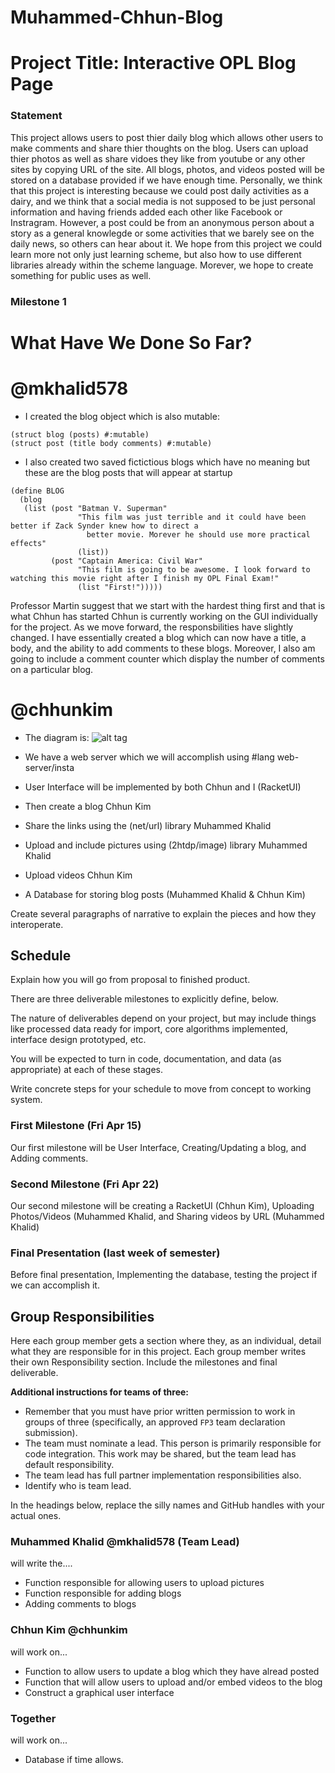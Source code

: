 # Muhammed-Chhun-Blog
# Project Title: Interactive OPL Blog Page

### Statement

This project allows users to post thier daily blog which allows other users to make comments and share thier thoughts on the blog. Users can upload thier photos as well as share vidoes they like from youtube or any other sites by copying URL of the site. All blogs, photos, and videos posted will be stored on a database provided if we have enough time. Personally, we think that this project is interesting because we could post daily activities as a dairy, and we think that a social media is not supposed to be just personal information and having friends added each other like Facebook or Instragram. However, a post could be from an anonymous person about a story as a general knowlegde or some activities that we barely see on the daily news, so others can hear about it. We hope from this project we could learn more not only just learning scheme, but also how to use different libraries already within the scheme language. Morever, we hope to create something for public uses as well. 

### Milestone 1

# What Have We Done So Far? 

# @mkhalid578
* I created the blog object which is also mutable: 
```racket
(struct blog (posts) #:mutable)
(struct post (title body comments) #:mutable)
``` 
* I also created two saved fictictious blogs which have no meaning but these are the blog posts that will appear at startup

```racket 
(define BLOG
  (blog
   (list (post "Batman V. Superman"
               "This film was just terrible and it could have been better if Zack Synder knew how to direct a
                 better movie. Morever he should use more practical effects"
               (list))
         (post "Captain America: Civil War"
               "This film is going to be awesome. I look forward to watching this movie right after I finish my OPL Final Exam!"
               (list "First!")))))
```
Professor Martin suggest that we start with the hardest thing first and that is what Chhun has started 
Chhun is currently working on the GUI individually for the project. As we move forward, the responsbilities have 
slightly changed. I have essentially created a blog which can now have a title, a body, and the ability to add comments 
to these blogs. Moreover, I also am going to include a comment counter which display the number of comments on a 
particular blog. 

# @chhunkim 


* The diagram is: 
![alt tag](https://github.com/oplS16projects/Muhammed-Chhun-Blog/blob/master/fp_diagram.png)

* We have a web server which we will accomplish using #lang web-server/insta 
* User Interface will be implemented by both Chhun and I (RacketUI)
* Then create a blog Chhun Kim
* Share the links using the (net/url) library Muhammed Khalid
* Upload and include pictures using (2htdp/image) library Muhammed Khalid
* Upload videos Chhun Kim
* A Database for storing blog posts (Muhammed Khalid & Chhun Kim)

Create several paragraphs of narrative to explain the pieces and how they interoperate.

## Schedule
Explain how you will go from proposal to finished product. 

There are three deliverable milestones to explicitly define, below.

The nature of deliverables depend on your project, but may include things like processed data ready for import, core algorithms implemented, interface design prototyped, etc. 

You will be expected to turn in code, documentation, and data (as appropriate) at each of these stages.

Write concrete steps for your schedule to move from concept to working system. 

### First Milestone (Fri Apr 15)
Our first milestone will be User Interface, Creating/Updating a blog, and Adding comments. 

### Second Milestone (Fri Apr 22)
Our second milestone will be creating a RacketUI (Chhun Kim), Uploading Photos/Videos (Muhammed Khalid, and Sharing videos by URL (Muhammed Khalid)

### Final Presentation (last week of semester)
Before final presentation, Implementing the database, testing the project if we can accomplish it. 

## Group Responsibilities
Here each group member gets a section where they, as an individual, detail what they are responsible for in this project. Each group member writes their own Responsibility section. Include the milestones and final deliverable.

**Additional instructions for teams of three:** 
* Remember that you must have prior written permission to work in groups of three (specifically, an approved `FP3` team declaration submission).
* The team must nominate a lead. This person is primarily responsible for code integration. This work may be shared, but the team lead has default responsibility.
* The team lead has full partner implementation responsibilities also.
* Identify who is team lead.

In the headings below, replace the silly names and GitHub handles with your actual ones.

### Muhammed Khalid @mkhalid578 (Team Lead) 
will write the....
* Function responsible for allowing users to upload pictures
* Function responsible for adding blogs
* Adding comments to blogs


### Chhun Kim @chhunkim
will work on...
* Function to allow users to update a blog which they have alread posted
* Function that will allow users to upload and/or embed videos to the blog
* Construct a graphical user interface

### Together 

will work on...
* Database if time allows. 



